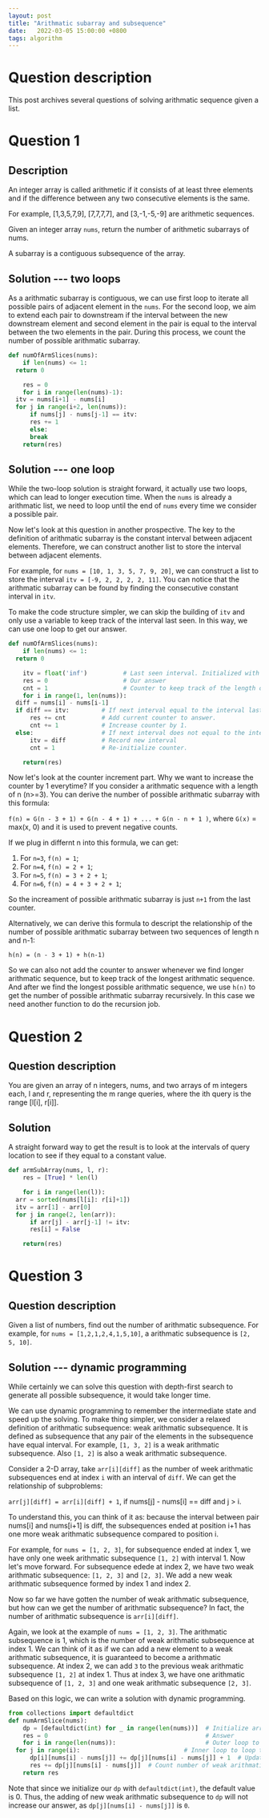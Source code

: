 ```yaml
---
layout: post
title: "Arithmatic subarray and subsequence"
date:   2022-03-05 15:00:00 +0800
tags: algorithm
---
```


# Question description

This post archives several questions of solving arithmatic sequence
given a list.

<!--more-->

# Question 1

## Description

An integer array is called arithmetic if it consists of at least three
elements and if the difference between any two consecutive elements is
the same.

For example, \[1,3,5,7,9\], \[7,7,7,7\], and \[3,-1,-5,-9\] are
arithmetic sequences.

Given an integer array `nums`, return the number of arithmetic subarrays
of nums.

A subarray is a contiguous subsequence of the array.

## Solution --- two loops

As a arithmatic subarray is contiguous, we can use first loop to iterate
all possible pairs of adjacent element in the `nums`. For the second
loop, we aim to extend each pair to downstream if the interval between
the new downstream element and second element in the pair is equal to
the interval between the two elements in the pair. During this process,
we count the number of possible arithmatic subarray.

``` python
def numOfArmSlices(nums):
    if len(nums) <= 1:
  return 0

    res = 0
    for i in range(len(nums)-1):
  itv = nums[i+1] - nums[i]
  for j in range(i+2, len(nums)):
      if nums[j] - nums[j-1] == itv:
      res += 1
      else:
      break
    return(res)
```

## Solution --- one loop

While the two-loop solution is straight forward, it actually use two
loops, which can lead to longer execution time. When the `nums` is
already a arithmatic list, we need to loop until the end of `nums` every
time we consider a possible pair.

Now let\'s look at this question in another prospective. The key to the
definition of arithmatic subarray is the constant interval between
adjacent elements. Therefore, we can construct another list to store the
interval between adjacent elements.

For example, for `nums = [10, 1, 3, 5, 7, 9, 20]`, we can construct a
list to store the interval `itv = [-9, 2, 2, 2, 2,
    11]`. You can notice that the arithmatic subarray can be found by
finding the consecutive constant interval in `itv`.

To make the code structure simpler, we can skip the building of `itv`
and only use a variable to keep track of the interval last seen. In this
way, we can use one loop to get our answer.

``` python
def numOfArmSlices(nums):
    if len(nums) <= 1:
  return 0

    itv = float('inf')          # Last seen interval. Initialized with infinite value.
    res = 0                     # Our answer
    cnt = 1                     # Counter to keep track of the length of longest arithmatic subarray.
    for i in range(1, len(nums)):
  diff = nums[i] - nums[i-1]
  if diff == itv:         # If next interval equal to the interval last seen.
      res += cnt          # Add current counter to answer.
      cnt += 1            # Increase counter by 1.
  else:                   # If next interval does not equal to the interval last seen.
      itv = diff          # Record new interval
      cnt = 1             # Re-initialize counter.

    return(res)
```

Now let\'s look at the counter increment part. Why we want to increase
the counter by 1 everytime? If you consider a arithmatic sequence with a
length of n (n>=3). You can derive the number of possible arithmatic
subarray with this formula:

`f(n) = G(n - 3 + 1) + G(n - 4 + 1) + ... + G(n - n + 1 )`, where `G(x)`
= max(x, 0) and it is used to prevent negative counts.

If we plug in differnt n into this formula, we can get:

1.  For `n=3`, `f(n) = 1`;
2.  For `n=4`, `f(n) = 2 + 1`;
3.  For `n=5`, `f(n) = 3 + 2 + 1`;
4.  For `n=6`, `f(n) = 4 + 3 + 2 + 1`;

So the increament of possible arithmatic subarray is just `n+1` from the
last counter.

Alternatively, we can derive this formula to descript the relationship
of the number of possible arithmatic subarray between two sequences of
length n and n-1:

`h(n) = (n - 3 + 1) + h(n-1)`

So we can also not add the counter to answer whenever we find longer
arithmatic sequence, but to keep track of the longest arithmatic
sequence. And after we find the longest possible arithmatic sequence, we
use `h(n)` to get the number of possible arithmatic subarray
recursively. In this case we need another function to do the recursion
job.

# Question 2

## Question description

You are given an array of n integers, nums, and two arrays of m integers
each, l and r, representing the m range queries, where the ith query is
the range \[l\[i\], r\[i\]\].

## Solution

A straight forward way to get the result is to look at the intervals of
query location to see if they equal to a constant value.

``` python
def armSubArray(nums, l, r):
    res = [True] * len(l)

    for i in range(len(l)):
  arr = sorted(nums[l[i]: r[i]+1])
  itv = arr[1] - arr[0]
  for j in range(2, len(arr)):
      if arr[j] - arr[j-1] != itv:
      res[i] = False

    return(res)
```

# Question 3

## Question description

Given a list of numbers, find out the number of arithmatic subsequence.
For example, for `nums = [1,2,1,2,4,1,5,10]`, a arithmatic subsequence
is `[2, 5, 10]`.

## Solution --- dynamic programming

While certainly we can solve this question with depth-first search to
generate all possible subsequence, it would take longer time.

We can use dynamic programming to remember the intermediate state and
speed up the solving. To make thing simpler, we consider a relaxed
definition of arithmatic subsequence: weak arithmatic subsequence. It is
defined as subsequence that any pair of the elements in the subsequence
have equal interval. For example, `[1,
    3, 2]` is a weak arithmatic subsequence. Also `[1, 2]` is also a
weak arithmatic subsequence.

Consider a 2-D array, take `arr[i][diff]` as the number of week
arithmatic subsequences end at index `i` with an interval of `diff`. We
can get the relationship of subproblems:

`arr[j][diff] = arr[i][diff] + 1`, if nums\[j\] - nums\[i\] == diff and
j \> i.

To understand this, you can think of it as: because the interval between
pair nums\[i\] and nums\[i+1\] is diff, the subsequences ended at
position i+1 has one more weak arithmatic subsequence compared to
position i.

For example, for `nums = [1, 2, 3]`, for subsequence ended at index 1,
we have only one week arithmatic subsequence `[1, 2]` with interval 1.
Now let\'s move forward. For subsequence edede at index 2, we have two
weak arithmatic subsequence: `[1, 2, 3]` and `[2, 3]`. We add a new weak
arithmatic subsequence formed by index 1 and index 2.

Now so far we have gotten the number of weak arithmatic subsequence, but
how can we get the number of arithmatic subsequence? In fact, the number
of arithmatic subsequence is `arr[i][diff]`.

Again, we look at the example of `nums = [1, 2, 3]`. The arithmatic
subsequence is 1, which is the number of weak arithmatic subsequence at
index 1. We can think of it as if we can add a new element to a weak
arithmatic subsequence, it is guaranteed to become a arithmatic
subsequence. At index 2, we can add `3` to the previous weak arithmatic
subsequence `[1, 2]` at index 1. Thus at index 3, we have one arithmatic
subsequence of `[1, 2, 3]` and one weak arithmatic subsequence `[2, 3]`.

Based on this logic, we can write a solution with dynamic programming.

``` python
from collections import defaultdict
def numArmSlice(nums):
    dp = [defaultdict(int) for _ in range(len(nums))]  # Initialize array to store intermediate state. Default value is 0.
    res = 0                                            # Answer
    for i in range(len(nums)):                         # Outer loop to loop through input nums
  for j in range(i):                             # Inner loop to loop through every location before i
      dp[i][nums[i] - nums[j]] += dp[j][nums[i] - nums[j]] + 1  # Update weak arithmatic subsequence number at i
      res += dp[j][nums[i] - nums[j]]  # Count number of weak arithmatic subsequence at index j that can be extended with nums[i] at index i. These weak arithmatic subsequence is guaranteed to be arithmatic subsequence at index i.
    return res
```

Note that since we initialize our `dp` with `defaultdict(int)`, the
default value is 0. Thus, the adding of new weak arithmatic subsequence
to `dp` will not increase our answer, as `dp[j][nums[i] - nums[j]]` is
`0`.
